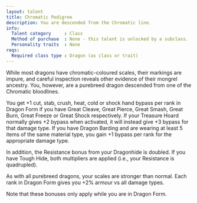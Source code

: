 ```yaml
---
layout: talent
title: Chromatic Pedigree
description: You are descended from the Chromatic line.
info:
  Talent category     : Class
  Method of purchase  : None - this talent is unlocked by a subclass.
  Personality traits  : None
reqs:
  Required class type : Dragon (as class or trait)
---
```


While most dragons have chromatic-coloured scales, their markings are impure, and careful inspection reveals other evidence of their mongrel ancestry. You, however, are a purebreed dragon descended from one of the Chromatic bloodlines.

You get +1 cut, stab, crush, heat, cold or shock hand bypass per rank in Dragon Form if you have Great Cleave, Great Pierce, Great Smash, Great Burn, Great Freeze or Great Shock respectively. If your Treasure Hoard normally gives +2 bypass when activated, it will instead give +3 bypass for that damage type. If you have Dragon Barding and are wearing at least 5 items of the same material type, you gain +1 bypass per rank for the appropriate damage type.

In addition, the Resistance bonus from your Dragonhide is doubled. If you have Tough Hide, both multipliers are applied (i.e., your Resistance is quadrupled).

As with all purebreed dragons, your scales are stronger than normal. Each rank in Dragon Form gives you +2% armour vs all damage types.

Note that these bonuses only apply while you are in Dragon Form.